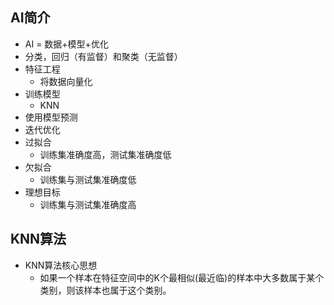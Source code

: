 ## AI简介
- AI = 数据+模型+优化
- 分类，回归（有监督）和聚类（无监督）
- 特征工程
  - 将数据向量化
- 训练模型
  - KNN
- 使用模型预测
- 迭代优化
- 过拟合
  - 训练集准确度高，测试集准确度低
- 欠拟合
  - 训练集与测试集准确度低
- 理想目标
  - 训练集与测试集准确度高

## KNN算法
- KNN算法核心思想
  - 如果一个样本在特征空间中的K个最相似(最近临)的样本中大多数属于某个类别，则该样本也属于这个类别。